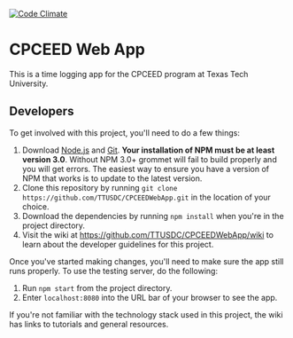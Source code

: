[![Code Climate](https://codeclimate.com/github/TTUSDC/CPCEEDWebApp/badges/gpa.svg)](https://codeclimate.com/github/TTUSDC/CPCEEDWebApp)
# CPCEED Web App
This is a time logging app for the CPCEED program at Texas Tech University.

## Developers
To get involved with this project, you'll need to do a few things:

1. Download [Node.js](https://nodejs.org/) and [Git](https://git-scm.com/). **Your installation of NPM must be at least version 3.0**. Without NPM 3.0+ grommet will fail to build properly and you will get errors. The easiest way to ensure you have a version of NPM that works is to update to the latest version.
2. Clone this repository by running `git clone https://github.com/TTUSDC/CPCEEDWebApp.git` in the location of your choice.
3. Download the dependencies by running `npm install` when you're in the project directory.
4. Visit the wiki at https://github.com/TTUSDC/CPCEEDWebApp/wiki to learn about the developer guidelines for this project.

Once you've started making changes, you'll need to make sure the app still runs properly.
To use the testing server, do the following:

1. Run `npm start` from the project directory.
2. Enter `localhost:8080` into the URL bar of your browser to see the app.

If you're not familiar with the technology stack used in this project, the wiki has links to tutorials and general resources.
